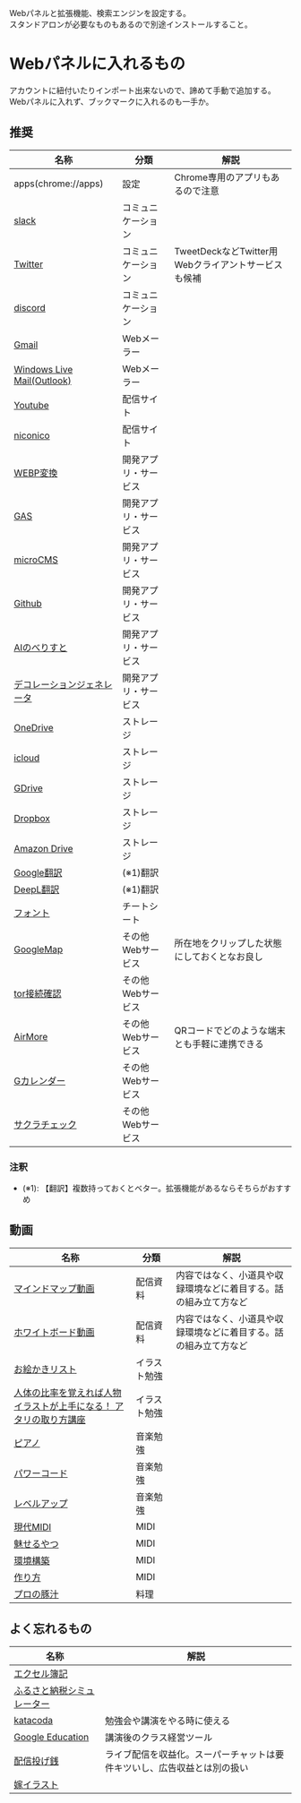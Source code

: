 Webパネルと拡張機能、検索エンジンを設定する。
<br>スタンドアロンが必要なものもあるので別途インストールすること。

# Webパネルに入れるもの
アカウントに紐付いたりインポート出来ないので、諦めて手動で追加する。  
Webパネルに入れず、ブックマークに入れるのも一手か。

## 推奨
|名称|分類|解説|
|---|---|---|
|apps(chrome://apps)|設定|Chrome専用のアプリもあるので注意|
|[slack](https://app.slack.com/client)|コミュニケーション||
|[Twitter](https://twitter.com)|コミュニケーション|TweetDeckなどTwitter用Webクライアントサービスも候補|
|[discord](https://discord.com)|コミュニケーション||
|[Gmail](https://mail.google.com/mail)|Webメーラー||
|[Windows Live Mail(Outlook)](https://outlook.live.com/mail/0/inbox)|Webメーラー||
|[Youtube](https://www.youtube.com)|配信サイト||
|[niconico](https://www.nicovideo.jp/my/history/video)|配信サイト||
|[WEBP変換](https://lab.syncer.jp/Tool/Webp-Converter)|開発アプリ・サービス||
|[GAS](https://script.google.com/home)|開発アプリ・サービス||
|[microCMS](https://secret.microcms.io)|開発アプリ・サービス||
|[Github](https://github.com/shimajima-eiji?tab=stars)|開発アプリ・サービス||
|[AIのべりすと](https://ai-novel.com/)|開発アプリ・サービス||
|[デコレーションジェネレータ](https://generator.tubudeco.com/g2281)|開発アプリ・サービス||
|[OneDrive](https://onedrive.live.com)|ストレージ||
|[icloud](https://www.icloud.com)|ストレージ||
|[GDrive](https://drive.google.com/drive/my-drive)|ストレージ||
|[Dropbox](https://www.dropbox.com)|ストレージ||
|[Amazon Drive](https://www.amazon.co.jp/clouddrive)|ストレージ||
|[Google翻訳](https://translate.google.co.jp/?hl=ja)|(※1)翻訳||
|[DeepL翻訳](https://www.deepl.com/ja/translator)|(※1)翻訳||
|[フォント](https://fontfree.me)|チートシート||
|[GoogleMap](https://www.google.co.jp/maps/?hl=ja)|その他Webサービス|所在地をクリップした状態にしておくとなお良し|
|[tor接続確認](https://check.torproject.org)|その他Webサービス||
|[AirMore](http://web.airmore.com/)|その他Webサービス|QRコードでどのような端末とも手軽に連携できる|
|[Gカレンダー](https://calendar.google.com/calendar/u/0/gp?hl=ja#~calendar:view=m)|その他Webサービス||
|[サクラチェック](https://sakura-checker.jp)|その他Webサービス||

### 注釈
- (※1): 【翻訳】複数持っておくとベター。拡張機能があるならそちらがおすすめ

## 動画
|名称|分類|解説|
|---|---|---|
|[マインドマップ動画](https://www.youtube.com/c/ryogakucho)|配信資料|内容ではなく、小道具や収録環境などに着目する。話の組み立て方など|
|[ホワイトボード動画](https://www.youtube.com/watch?v=lulU1dVxbP4)|配信資料|内容ではなく、小道具や収録環境などに着目する。話の組み立て方など|
|[お絵かきリスト](https://www.youtube.com/playlist?list=PLRk5UXE-1F1EGYbLixgwc-ea24NdipGSf)|イラスト勉強||
|[人体の比率を覚えれば人物イラストが上手になる！ アタリの取り方講座](https://ichi-up.net/2016/132)|イラスト勉強||
|[ピアノ](https://www.youtube.com/watch?v=niA0nis1W7w)|音楽勉強||
|[パワーコード](https://www.youtube.com/watch?v=H8NxZTOFwvI)|音楽勉強||
|[レベルアップ](https://www.youtube.com/watch?v=Xh-L0NAzzyw&lc=UgwzwgZ98sPsq3aewlR4AaABAg)|音楽勉強||
|[現代MIDI](https://www.youtube.com/watch?v=Wu8glrv4TgY)|MIDI||
|[魅せるやつ](https://www.youtube.com/watch?v=wvFKQqH0o4E)|MIDI||
|[環境構築](https://www.youtube.com/watch?v=c1znEwUbCpc)|MIDI||
|[作り方](https://www.youtube.com/watch?v=Glz2gn6hLBk)|MIDI||
|[プロの豚汁](https://www.youtube.com/watch?v=VOKJIqFQd8Y)|料理||

## よく忘れるもの
|名称|解説|
|---|---|
|[エクセル簿記](http://management.main.jp/excelb.html)||
|[ふるさと納税シミュレーター](https://www.furusato-tax.jp/about/simulation)||
|[katacoda](https://katacoda.com)|勉強会や講演をやる時に使える|
|[Google Education](https://edu.google.com/intl/ALL_jp/)|講演後のクラス経営ツール|
|[配信投げ銭](https://doneru.jp)|ライブ配信を収益化。スーパーチャットは要件キツいし、広告収益とは別の扱い|
|[嫁イラスト](https://waifulabs.com)||
